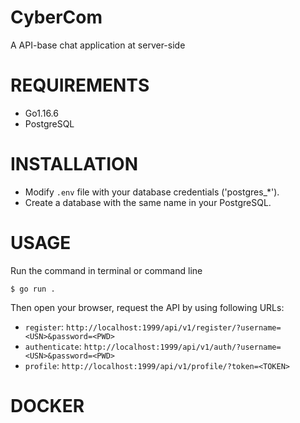 # CyberCom
A API-base chat application at server-side

# REQUIREMENTS
+ Go1.16.6
+ PostgreSQL

# INSTALLATION
+ Modify `.env` file with your database credentials ('postgres_*').
+ Create a database with the same name in your PostgreSQL.

# USAGE
Run the command in terminal or command line
```
$ go run .
```
Then open your browser, request the API by using following URLs:
+ `register`: `http://localhost:1999/api/v1/register/?username=<USN>&password=<PWD>`
+ `authenticate`: `http://localhost:1999/api/v1/auth/?username=<USN>&password=<PWD>`
+ `profile`: `http://localhost:1999/api/v1/profile/?token=<TOKEN>`

# DOCKER

